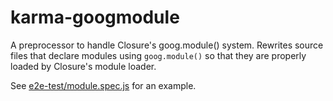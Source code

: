 # karma-googmodule

A preprocessor to handle Closure's goog.module() system. Rewrites source files
that declare modules using `goog.module()` so that they are properly loaded by
Closure's module loader.

See [e2e-test/module.spec.js](e2e-test/module.spec.js) for an example.
